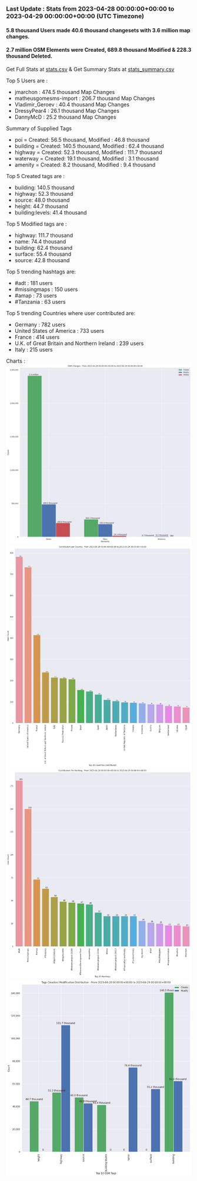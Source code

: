 ### Last Update : Stats from 2023-04-28 00:00:00+00:00 to 2023-04-29 00:00:00+00:00 (UTC Timezone)

#### 5.8 thousand Users made 40.6 thousand changesets with 3.6 million map changes.
#### 2.7 million OSM Elements were Created, 689.8 thousand Modified & 228.3 thousand Deleted.
Get Full Stats at [stats.csv](/stats/Global/Daily/stats.csv)
 & Get Summary Stats at [stats_summary.csv](/stats/Global/Daily/stats_summary.csv)

Top 5 Users are : 
- jmarchon : 474.5 thousand Map Changes
- matheusgomesms-import : 206.7 thousand Map Changes
- Vladimir_Geroev : 40.4 thousand Map Changes
- DressyPear4 : 26.1 thousand Map Changes
- DannyMcD : 25.2 thousand Map Changes

Summary of Supplied Tags
- poi = Created: 56.5 thousand, Modified : 46.8 thousand
- building = Created: 140.5 thousand, Modified : 62.4 thousand
- highway = Created: 52.3 thousand, Modified : 111.7 thousand
- waterway = Created: 19.1 thousand, Modified : 3.1 thousand
- amenity = Created: 8.2 thousand, Modified : 9.4 thousand


Top 5 Created tags are :
- building: 140.5 thousand
- highway: 52.3 thousand
- source: 48.0 thousand
- height: 44.7 thousand
- building:levels: 41.4 thousand


Top 5 Modified tags are :
- highway: 111.7 thousand
- name: 74.4 thousand
- building: 62.4 thousand
- surface: 55.4 thousand
- source: 42.8 thousand


Top 5 trending hashtags are:
- #adt : 181 users
- #missingmaps : 150 users
- #amap : 73 users
- #Tanzania : 63 users


Top 5 trending Countries where user contributed are:
- Germany : 782 users
- United States of America : 733 users
- France : 414 users
- U.K. of Great Britain and Northern Ireland : 239 users
- Italy : 215 users


 Charts : 
![Alt text](./stats_osm_changes.png) 
![Alt text](./stats_users_per_country.png) 
![Alt text](./stats_users_per_hashtag.png) 
![Alt text](./stats_tags.png) 
